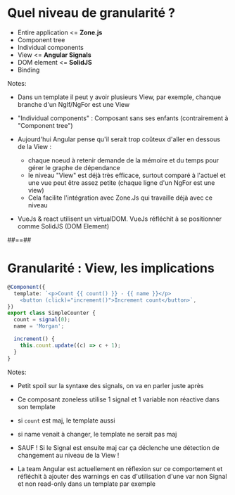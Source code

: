 # Quel niveau de granularité ?

- Entire application <= **Zone.js**
- Component tree
- Individual components
- View <= **Angular Signals**
- DOM element <= **SolidJS**
- Binding

Notes:

- Dans un template il peut y avoir plusieurs View, par exemple, chanque branche d'un NgIf/NgFor est une View

- "Individual components" : Composant sans ses enfants (contrairement à "Component tree")

- Aujourd'hui Angular pense qu'il serait trop coûteux d'aller en dessous de la View :

  - chaque noeud à retenir demande de la mémoire et du temps pour gérer le graphe de dépendance
  - le niveau "View" est déjà très efficace, surtout comparé à l'actuel et une vue peut être assez petite (chaque ligne d'un NgFor est une view)
  - Cela facilite l'intégration avec Zone.Js qui travaille déjà avec ce niveau

- VueJs & react utilisent un virtualDOM. VueJs réfléchit à se positionner comme SolidJS (DOM Element)

##==##

<!-- .slide: class="with-code max-height" -->

# Granularité : View, les implications

```typescript [2,6,7,10]
@Component({
  template: `<p>Count {{ count() }} - {{ name }}</p>
    <button (click)="increment()">Increment count</button>`,
})
export class SimpleCounter {
  count = signal(0);
  name = 'Morgan';

  increment() {
    this.count.update((c) => c + 1);
  }
}
```

<!-- .element: class="big-code block" -->

Notes:

- Petit spoil sur la syntaxe des signals, on va en parler juste après

- Ce composant zoneless utilise 1 signal et 1 variable non réactive dans son template

- si `count` est maj, le template aussi

- si name venait à changer, le template ne serait pas maj

- SAUF ! Si le Signal est ensuite maj car ça déclenche une détection de changement au niveau de la View !

- La team Angular est actuellement en réflexion sur ce comportement et réfléchit à ajouter des warnings en cas d'utilisation d'une var non Signal et non read-only dans un template par exemple
